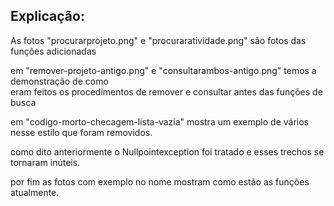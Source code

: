<h2>Explicação:</h2>
<div><p>As fotos "procurarprojeto.png" e "procuraratividade.png" são fotos das funções adicionadas</div>
<div>em "remover-projeto-antigo.png" e "consultarambos-antigo.png" temos a demonstração de como</div>
<div>eram feitos os procedimentos de remover e consultar antes das funções de busca</div>
<div><p>em "codigo-morto-checagem-lista-vazia" mostra um exemplo de vários nesse estilo que foram removidos.</div>
<div>como dito anteriormente o Nullpointexception foi tratado e esses trechos se tornaram inúteis.</div>
<div><p>por fim as fotos com exemplo no nome mostram como estão as funções atualmente.</div>
